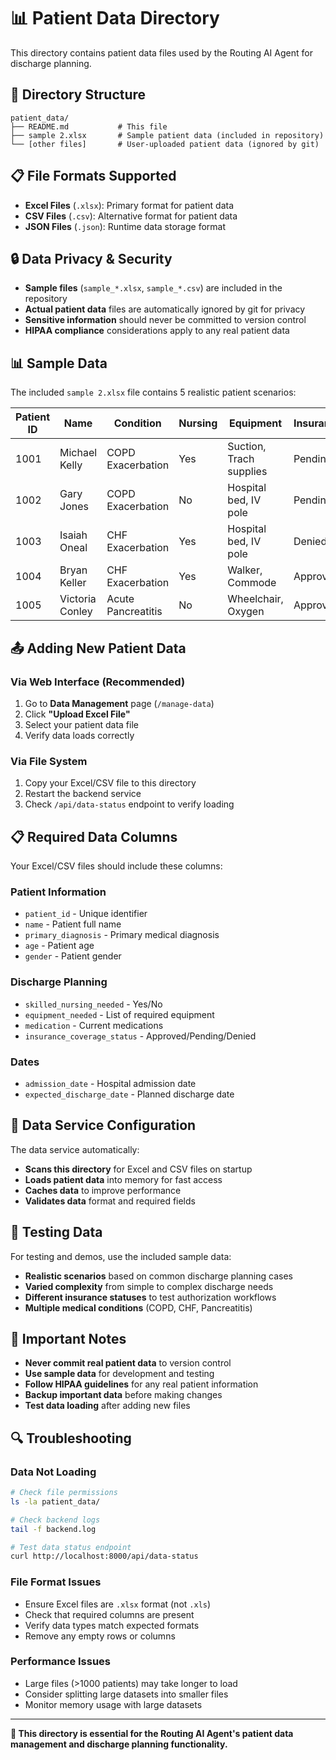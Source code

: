 # 📊 Patient Data Directory

This directory contains patient data files used by the Routing AI Agent for discharge planning.

## 📁 Directory Structure

```
patient_data/
├── README.md           # This file
├── sample 2.xlsx       # Sample patient data (included in repository)
└── [other files]       # User-uploaded patient data (ignored by git)
```

## 📋 File Formats Supported

- **Excel Files** (`.xlsx`): Primary format for patient data
- **CSV Files** (`.csv`): Alternative format for patient data
- **JSON Files** (`.json`): Runtime data storage format

## 🔒 Data Privacy & Security

- **Sample files** (`sample_*.xlsx`, `sample_*.csv`) are included in the repository
- **Actual patient data** files are automatically ignored by git for privacy
- **Sensitive information** should never be committed to version control
- **HIPAA compliance** considerations apply to any real patient data

## 📊 Sample Data

The included `sample 2.xlsx` file contains 5 realistic patient scenarios:

| Patient ID | Name | Condition | Nursing | Equipment | Insurance |
|------------|------|-----------|---------|-----------|-----------|
| 1001 | Michael Kelly | COPD Exacerbation | Yes | Suction, Trach supplies | Pending |
| 1002 | Gary Jones | COPD Exacerbation | No | Hospital bed, IV pole | Pending |
| 1003 | Isaiah Oneal | CHF Exacerbation | Yes | Hospital bed, IV pole | Denied |
| 1004 | Bryan Keller | CHF Exacerbation | Yes | Walker, Commode | Approved |
| 1005 | Victoria Conley | Acute Pancreatitis | No | Wheelchair, Oxygen | Approved |

## 📤 Adding New Patient Data

### Via Web Interface (Recommended)
1. Go to **Data Management** page (`/manage-data`)
2. Click **"Upload Excel File"**
3. Select your patient data file
4. Verify data loads correctly

### Via File System
1. Copy your Excel/CSV file to this directory
2. Restart the backend service
3. Check `/api/data-status` endpoint to verify loading

## 📋 Required Data Columns

Your Excel/CSV files should include these columns:

### Patient Information
- `patient_id` - Unique identifier
- `name` - Patient full name
- `primary_diagnosis` - Primary medical diagnosis
- `age` - Patient age
- `gender` - Patient gender

### Discharge Planning
- `skilled_nursing_needed` - Yes/No
- `equipment_needed` - List of required equipment
- `medication` - Current medications
- `insurance_coverage_status` - Approved/Pending/Denied

### Dates
- `admission_date` - Hospital admission date
- `expected_discharge_date` - Planned discharge date

## 🔧 Data Service Configuration

The data service automatically:
- **Scans this directory** for Excel and CSV files on startup
- **Loads patient data** into memory for fast access
- **Caches data** to improve performance
- **Validates data** format and required fields

## 🧪 Testing Data

For testing and demos, use the included sample data:
- **Realistic scenarios** based on common discharge planning cases
- **Varied complexity** from simple to complex discharge needs
- **Different insurance statuses** to test authorization workflows
- **Multiple medical conditions** (COPD, CHF, Pancreatitis)

## 🚨 Important Notes

- **Never commit real patient data** to version control
- **Use sample data** for development and testing
- **Follow HIPAA guidelines** for any real patient information
- **Backup important data** before making changes
- **Test data loading** after adding new files

## 🔍 Troubleshooting

### Data Not Loading
```bash
# Check file permissions
ls -la patient_data/

# Check backend logs
tail -f backend.log

# Test data status endpoint
curl http://localhost:8000/api/data-status
```

### File Format Issues
- Ensure Excel files are `.xlsx` format (not `.xls`)
- Check that required columns are present
- Verify data types match expected formats
- Remove any empty rows or columns

### Performance Issues
- Large files (>1000 patients) may take longer to load
- Consider splitting large datasets into smaller files
- Monitor memory usage with large datasets

---

**🏥 This directory is essential for the Routing AI Agent's patient data management and discharge planning functionality.**
